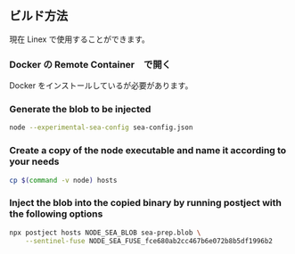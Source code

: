 
## ビルド方法

現在 Linex で使用することができます。

### Docker の Remote Container　で開く

Docker をインストールしているが必要があります。

### Generate the blob to be injected

```bash
node --experimental-sea-config sea-config.json 
```

### Create a copy of the node executable and name it according to your needs

```bash
cp $(command -v node) hosts 
```

### Inject the blob into the copied binary by running postject with the following options

```bash
npx postject hosts NODE_SEA_BLOB sea-prep.blob \
    --sentinel-fuse NODE_SEA_FUSE_fce680ab2cc467b6e072b8b5df1996b2 
```